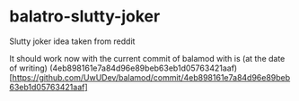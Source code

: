 # balatro-slutty-joker

Slutty joker idea taken from reddit

It should work now with the current commit of balamod with is (at the date of writing) (4eb898161e7a84d96e89beb63eb1d05763421aaf)[https://github.com/UwUDev/balamod/commit/4eb898161e7a84d96e89beb63eb1d05763421aaf]
